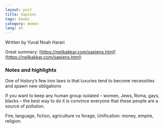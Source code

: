 ```yaml
---
layout: post
title: Sapiens
tags: books
category: memex
lang: en
---
```


Written by Yuval Noah Harari

Great summary: [https://neilkakkar.com/sapiens.html](https://neilkakkar.com/sapiens.html)

### Notes and highlights

One of history’s few iron laws is that luxuries tend to become necessities and spawn new obligations

If you want to keep any human group isolated – women, Jews, Roma, gays, blacks – the best way to do it is convince everyone that these people are a source of pollution.

Fire, language, fiction, agriculture vs forage, Unification: money, empire, religion.

